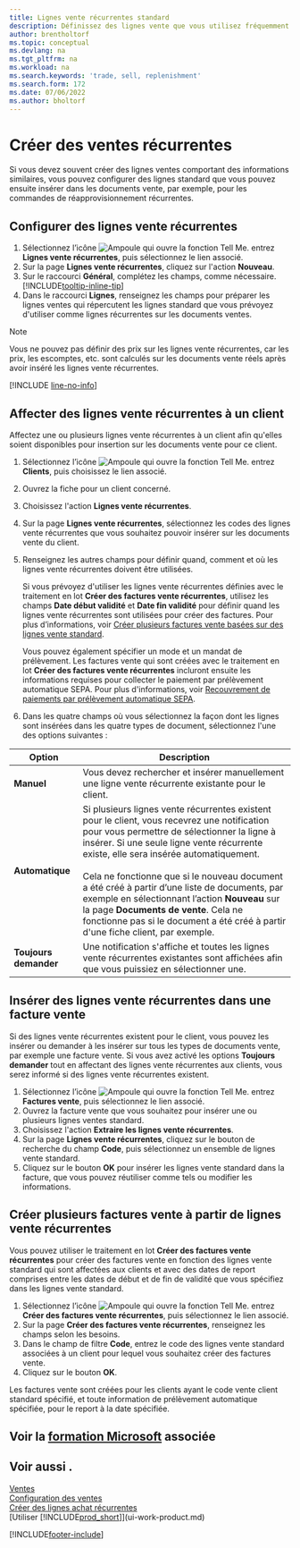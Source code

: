 ```yaml
---
title: Lignes vente récurrentes standard
description: Définissez des lignes vente que vous utilisez fréquemment pour les insérer dans des documents de vente pour remplir rapidement les lignes avec des informations standard.
author: brentholtorf
ms.topic: conceptual
ms.devlang: na
ms.tgt_pltfrm: na
ms.workload: na
ms.search.keywords: 'trade, sell, replenishment'
ms.search.form: 172
ms.date: 07/06/2022
ms.author: bholtorf
---
```

# Créer des ventes récurrentes

Si vous devez souvent créer des lignes ventes comportant des informations similaires, vous pouvez configurer des lignes standard que vous pouvez ensuite insérer dans les documents vente, par exemple, pour les commandes de réapprovisionnement récurrentes.  

## Configurer des lignes vente récurrentes

1. Sélectionnez l’icône ![Ampoule qui ouvre la fonction Tell Me.](media/ui-search/search_small.png "Dites-moi ce que vous voulez faire") entrez **Lignes vente récurrentes**, puis sélectionnez le lien associé.  
2. Sur la page **Lignes vente récurrentes**, cliquez sur l'action **Nouveau**.  
3. Sur le raccourci **Général**, complétez les champs, comme nécessaire. [!INCLUDE[tooltip-inline-tip](includes/tooltip-inline-tip_md.md)]  
4. Dans le raccourci **Lignes**, renseignez les champs pour préparer les lignes ventes qui répercutent les lignes standard que vous prévoyez d'utiliser comme lignes récurrentes sur les documents ventes.  

> [!NOTE]
> Vous ne pouvez pas définir des prix sur les lignes vente récurrentes, car les prix, les escomptes, etc. sont calculés sur les documents vente réels après avoir inséré les lignes vente récurrentes.

[!INCLUDE [line-no-info](includes/line-no-info.md)]

## Affecter des lignes vente récurrentes à un client

Affectez une ou plusieurs lignes vente récurrentes à un client afin qu'elles soient disponibles pour insertion sur les documents vente pour ce client.

1. Sélectionnez l’icône ![Ampoule qui ouvre la fonction Tell Me.](media/ui-search/search_small.png "Dites-moi ce que vous voulez faire") entrez **Clients**, puis choisissez le lien associé.
2. Ouvrez la fiche pour un client concerné.
3. Choisissez l'action **Lignes vente récurrentes**.
4. Sur la page **Lignes vente récurrentes**, sélectionnez les codes des lignes vente récurrentes que vous souhaitez pouvoir insérer sur les documents vente du client.
5. Renseignez les autres champs pour définir quand, comment et où les lignes vente récurrentes doivent être utilisées.  

    Si vous prévoyez d'utiliser les lignes vente récurrentes définies avec le traitement en lot **Créer des factures vente récurrentes**, utilisez les champs **Date début validité** et **Date fin validité** pour définir quand les lignes vente récurrentes sont utilisées pour créer des factures. Pour plus d’informations, voir [Créer plusieurs factures vente basées sur des lignes vente standard](sales-how-work-standard-lines.md#create-multiple-sales-invoices-based-on-recurring-sales-lines).

    Vous pouvez également spécifier un mode et un mandat de prélèvement. Les factures vente qui sont créées avec le traitement en lot **Créer des factures vente récurrentes** incluront ensuite les informations requises pour collecter le paiement par prélèvement automatique SEPA. Pour plus d'informations, voir [Recouvrement de paiements par prélèvement automatique SEPA](finance-collect-payments-with-sepa-direct-debit.md).

6. Dans les quatre champs où vous sélectionnez la façon dont les lignes sont insérées dans les quatre types de document, sélectionnez l'une des options suivantes :

|Option|Description|
|------|-----------|
|**Manuel**|Vous devez rechercher et insérer manuellement une ligne vente récurrente existante pour le client.|
|**Automatique**|Si plusieurs lignes vente récurrentes existent pour le client, vous recevrez une notification pour vous permettre de sélectionner la ligne à insérer. Si une seule ligne vente récurrente existe, elle sera insérée automatiquement.<br /><br />Cela ne fonctionne que si le nouveau document a été créé à partir d’une liste de documents, par exemple en sélectionnant l’action **Nouveau** sur la page **Documents de vente**. Cela ne fonctionne pas si le document a été créé à partir d'une fiche client, par exemple.|
|**Toujours demander**|Une notification s'affiche et toutes les lignes vente récurrentes existantes sont affichées afin que vous puissiez en sélectionner une.

## Insérer des lignes vente récurrentes dans une facture vente

Si des lignes vente récurrentes existent pour le client, vous pouvez les insérer ou demander à les insérer sur tous les types de documents vente, par exemple une facture vente. Si vous avez activé les options **Toujours demander** tout en affectant des lignes vente récurrentes aux clients, vous serez informé si des lignes vente récurrentes existent.

1. Sélectionnez l’icône ![Ampoule qui ouvre la fonction Tell Me.](media/ui-search/search_small.png "Dites-moi ce que vous voulez faire") entrez **Factures vente**, puis sélectionnez le lien associé.
2. Ouvrez la facture vente que vous souhaitez pour insérer une ou plusieurs lignes ventes standard.
3. Choisissez l'action **Extraire les lignes vente récurrentes**.
4. Sur la page **Lignes vente récurrentes**, cliquez sur le bouton de recherche du champ **Code**, puis sélectionnez un ensemble de lignes vente standard.
5. Cliquez sur le bouton **OK** pour insérer les lignes vente standard dans la facture, que vous pouvez réutiliser comme tels ou modifier les informations.

## Créer plusieurs factures vente à partir de lignes vente récurrentes

Vous pouvez utiliser le traitement en lot **Créer des factures vente récurrentes** pour créer des factures vente en fonction des lignes vente standard qui sont affectées aux clients et avec des dates de report comprises entre les dates de début et de fin de validité que vous spécifiez dans les lignes vente standard.

1. Sélectionnez l’icône ![Ampoule qui ouvre la fonction Tell Me.](media/ui-search/search_small.png "Dites-moi ce que vous voulez faire") entrez **Créer des factures vente récurrentes**, puis sélectionnez le lien associé.
2. Sur la page **Créer des factures vente récurrentes**, renseignez les champs selon les besoins.
3. Dans le champ de filtre **Code**, entrez le code des lignes vente standard associées à un client pour lequel vous souhaitez créer des factures vente.
4. Cliquez sur le bouton **OK**.

Les factures vente sont créées pour les clients ayant le code vente client standard spécifié, et toute information de prélèvement automatique spécifiée, pour le report à la date spécifiée.

## Voir la [formation Microsoft](/training/modules/create-sales-documents-dynamics-365-business-central/) associée

## Voir aussi .

[Ventes](sales-manage-sales.md)  
[Configuration des ventes](sales-setup-sales.md)  
[Créer des lignes achat récurrentes](purchasing-how-work-recurring-purchase-lines.md)  
[Utiliser [!INCLUDE[prod_short](includes/prod_short.md)]](ui-work-product.md)  

[!INCLUDE[footer-include](includes/footer-banner.md)]
